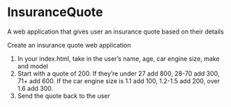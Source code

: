 # InsuranceQuote
A web application that gives user an insurance quote based on their details

Create an insurance quote web application
1. In your index.html, take in the user’s name, age, car engine size, make and model
2. Start with a quote of 200. If they’re under 27 add 800, 28-70 add 300, 71+ add 600. If the car
engine size is 1.1 add 100, 1.2-1.5 add 200, over 1.6 add 300.
3. Send the quote back to the user
